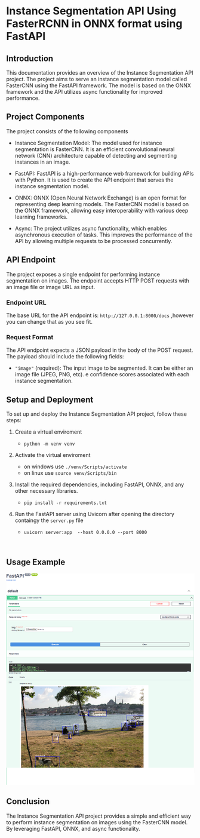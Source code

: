 # Instance Segmentation API Using FasterRCNN in ONNX format using FastAPI

## Introduction

This documentation provides an overview of the Instance Segmentation API project. The project aims to serve an instance segmentation model called FasterCNN using the FastAPI framework. The model is based on the ONNX framework and the API utilizes async functionality for improved performance.

## Project Components

The project consists of the following components

- Instance Segmentation Model: The model used for instance segmentation is FasterCNN. It is an efficient convolutional neural network       (CNN) architecture capable of detecting and segmenting instances in an image.

- FastAPI: FastAPI is a high-performance web framework for building APIs with Python. It is used to create the API endpoint that serves the instance segmentation model.

- ONNX: ONNX (Open Neural Network Exchange) is an open format for representing deep learning models. The FasterCNN model is based on the ONNX framework, allowing easy interoperability with various deep learning frameworks.

- Async: The project utilizes async functionality, which enables asynchronous execution of tasks. This improves the performance of the API by allowing multiple requests to be processed concurrently.

## API Endpoint

The project exposes a single endpoint for performing instance segmentation on images. The endpoint accepts HTTP POST requests with an image file or image URL as input.

### Endpoint URL

The base URL for the API endpoint is: `http://127.0.0.1:8000/docs` ,however you can change that as you see fit.

### Request Format

The API endpoint expects a JSON payload in the body of the POST request. The payload should include the following fields:

- `"image"` (required): The input image to be segmented. It can be either an image file (JPEG, PNG, etc).
e confidence scores associated with each instance segmentation.


## Setup and Deployment

To set up and deploy the Instance Segmentation API project, follow these steps:

1. Create a virtual enviroment 
    * `python -m venv venv`

2. Activate the virtual enviroment 
    * on windows use `./venv/Scripts/activate`
    * on linux use `source venv/Scripts/bin`

3. Install the required dependencies, including FastAPI, ONNX, and any other necessary libraries.
    * `pip install -r requirements.txt`

4. Run the FastAPI server using Uvicorn after opening the directory containgy the `server.py` file 
    * `uvicorn server:app  --host 0.0.0.0 --port 8000`

<br>

## Usage Example 
![image](dependencies/usage.png)

## Conclusion

The Instance Segmentation API project provides a simple and efficient way to perform instance segmentation on images using the FasterCNN model. By leveraging FastAPI, ONNX, and async functionality.
